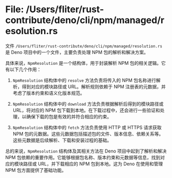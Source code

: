 # File: /Users/fliter/rust-contribute/deno/cli/npm/managed/resolution.rs

文件 `/Users/fliter/rust-contribute/deno/cli/npm/managed/resolution.rs` 是 Deno 项目中的一个文件，主要负责处理 NPM 包的解析和解决方案。

具体来说，`NpmResolution` 是一个结构体，用于封装解析 NPM 包的相关逻辑。它有以下几个作用：

1. `NpmResolution` 结构体中的 `resolve` 方法负责将传入的 NPM 包名称进行解析，得到对应的模块路径或 URL。解析规则依赖于 NPM 注册表的元数据，并考虑了版本约束和语义化版本规范。

2. `NpmResolution` 结构体中的 `download` 方法负责根据解析后得到的模块路径或 URL，将对应的 NPM 包下载到本地。在下载过程中，还会进行一些验证和处理，以确保下载的包是有效的并符合相应的约束。

3. `NpmResolution` 结构体中的 `fetch` 方法负责使用 HTTP 或 HTTPS 请求获取 NPM 包的元数据。这些元数据包括描述包的文件、版本信息、依赖关系等。这些元数据是后续解析、下载和安装过程的基础。

总的来说，`NpmResolution` 结构体及其相关方法在 Deno 项目中起到了解析和解决 NPM 包依赖的重要作用。它能够根据包名称、版本约束和元数据等信息，找到对应的模块路径或 URL，并下载相应的 NPM 包到本地。这为 Deno 在使用和管理 NPM 包方面提供了基础功能。

